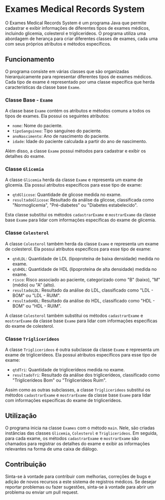 # Exames Medical Records System

O Exames Medical Records System é um programa Java que permite cadastrar e exibir informações de diferentes tipos de exames médicos, incluindo glicemia, colesterol e triglicerídeos. O programa utiliza uma abordagem de herança para criar diferentes classes de exames, cada uma com seus próprios atributos e métodos específicos.

## Funcionamento

O programa consiste em várias classes que são organizadas hierarquicamente para representar diferentes tipos de exames médicos. Cada tipo de exame é representado por uma classe específica que herda características da classe base `Exame`.

### Classe Base - `Exame`

A classe base `Exame` contém os atributos e métodos comuns a todos os tipos de exames. Ela possui os seguintes atributos:

- `nome`: Nome do paciente.
- `tipoSanguineo`: Tipo sanguíneo do paciente.
- `anoNascimento`: Ano de nascimento do paciente.
- `idade`: Idade do paciente calculada a partir do ano de nascimento.

Além disso, a classe `Exame` possui métodos para cadastrar e exibir os detalhes do exame.

### Classe `Glicemia`

A classe `Glicemia` herda da classe `Exame` e representa um exame de glicemia. Ela possui atributos específicos para esse tipo de exame:

- `qtdGlicose`: Quantidade de glicose medida no exame.
- `resultadoGlicose`: Resultado da análise da glicose, classificada como "Normoglicemia", "Pré-diabetes" ou "Diabetes estabelecido".

Esta classe substitui os métodos `cadastrarExame` e `mostrarExame` da classe base `Exame` para lidar com informações específicas do exame de glicemia.

### Classe `Colesterol`

A classe `Colesterol` também herda da classe `Exame` e representa um exame de colesterol. Ela possui atributos específicos para esse tipo de exame:

- `qtdLDL`: Quantidade de LDL (lipoproteína de baixa densidade) medida no exame.
- `qtdHDL`: Quantidade de HDL (lipoproteína de alta densidade) medida no exame.
- `risco`: Risco associado ao paciente, categorizado como "B" (baixo), "M" (médio) ou "A" (alto).
- `resultadoLDL`: Resultado da análise do LDL, classificado como "LDL - BOM" ou "LDL - RUIM".
- `resultadoHDL`: Resultado da análise do HDL, classificado como "HDL - BOM" ou "HDL - RUIM".

A classe `Colesterol` também substitui os métodos `cadastrarExame` e `mostrarExame` da classe base `Exame` para lidar com informações específicas do exame de colesterol.

### Classe `Triglicerideos`

A classe `Triglicerideos` é outra subclasse da classe `Exame` e representa um exame de triglicerídeos. Ela possui atributos específicos para esse tipo de exame:

- `qtdTri`: Quantidade de triglicerídeos medida no exame.
- `resultadoTri`: Resultado da análise dos triglicerídeos, classificado como "Triglicerídeos Bom" ou "Triglicerídeos Ruim".

Assim como as outras subclasses, a classe `Triglicerideos` substitui os métodos `cadastrarExame` e `mostrarExame` da classe base `Exame` para lidar com informações específicas do exame de triglicerídeos.

## Utilização

O programa inicia na classe `Exames` com o método `main`. Nele, são criadas instâncias das classes `Glicemia`, `Colesterol` e `Triglicerideos`. Em seguida, para cada exame, os métodos `cadastrarExame` e `mostrarExame` são chamados para registrar os detalhes do exame e exibir as informações relevantes na forma de uma caixa de diálogo.

## Contribuição

Sinta-se à vontade para contribuir com melhorias, correções de bugs e adição de novos recursos a este sistema de registros médicos. Se desejar reportar problemas ou fazer sugestões, sinta-se à vontade para abrir um problema ou enviar um pull request.
